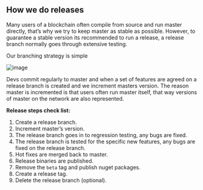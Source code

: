 ## How we do releases ##

Many users of a blockchain often compile from source and run master directly, that’s why we try to keep master as stable as possible.
However, to guarantee a stable version its recommended to run a release, a release branch normally goes through extensive testing.

Our branching strategy is simple

![image](https://user-images.githubusercontent.com/7487930/53817018-8dcbde00-3f5c-11e9-853f-ff1a997c25cc.png)

Devs commit regularly to master and when a set of features are agreed on a release branch is created and we increment masters version.
The reason master is incremented is that users often run master itself, that way versions of master on the network are also represented. 

**Release steps check list:**

1. Create a release branch.
2. Increment master’s version.
3. The release branch goes in to regression testing, any bugs are fixed.
4. The release branch is tested for the specific new features, any bugs are fixed on the release branch.
5. Hot fixes are merged back to master.
6. Release binaries are published.
7. Remove the `beta` tag and publish nuget packages.
8. Create a release tag.
9. Delete the release branch (optional).


